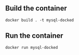 ## Build the container
`docker build . -t mysql-docked`

## Run the container
`docker run mysql-docked`

